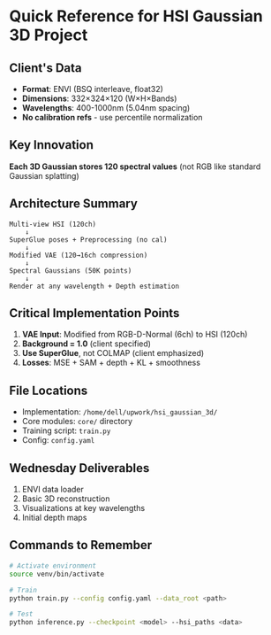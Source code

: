 # Quick Reference for HSI Gaussian 3D Project

## Client's Data
- **Format**: ENVI (BSQ interleave, float32)
- **Dimensions**: 332×324×120 (W×H×Bands)
- **Wavelengths**: 400-1000nm (5.04nm spacing)
- **No calibration refs** - use percentile normalization

## Key Innovation
**Each 3D Gaussian stores 120 spectral values** (not RGB like standard Gaussian splatting)

## Architecture Summary
```
Multi-view HSI (120ch) 
    ↓
SuperGlue poses + Preprocessing (no cal)
    ↓
Modified VAE (120→16ch compression)
    ↓
Spectral Gaussians (50K points)
    ↓
Render at any wavelength + Depth estimation
```

## Critical Implementation Points
1. **VAE Input**: Modified from RGB-D-Normal (6ch) to HSI (120ch)
2. **Background = 1.0** (client specified)
3. **Use SuperGlue**, not COLMAP (client emphasized)
4. **Losses**: MSE + SAM + depth + KL + smoothness

## File Locations
- Implementation: `/home/dell/upwork/hsi_gaussian_3d/`
- Core modules: `core/` directory
- Training script: `train.py`
- Config: `config.yaml`

## Wednesday Deliverables
1. ENVI data loader
2. Basic 3D reconstruction
3. Visualizations at key wavelengths
4. Initial depth maps

## Commands to Remember
```bash
# Activate environment
source venv/bin/activate

# Train
python train.py --config config.yaml --data_root <path>

# Test
python inference.py --checkpoint <model> --hsi_paths <data>
```